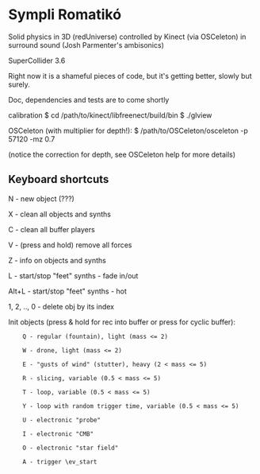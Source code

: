 Sympli Romatikó
===============

Solid physics in 3D (redUniverse)
controlled by Kinect (via OSCeleton)
in surround sound (Josh Parmenter's ambisonics)


SuperCollider 3.6

Right now it is a shameful pieces of code, but it's getting better, slowly but
surely.

Doc, dependencies and tests are to come shortly

calibration
$ cd /path/to/kinect/libfreenect/build/bin
$ ./glview

OSCeleton (with multiplier for depth!):
$ /path/to/OSCeleton/osceleton -p 57120 -mz 0.7

(notice the correction for depth, see OSCeleton help for more details)

## Keyboard shortcuts

N - new object (???)

X - clean all objects and synths

C - clean all buffer players

V - (press and hold) remove all forces

Z - info on objects and synths

L - start/stop "feet" synths - fade in/out

Alt+L - start/stop "feet" synths - hot

1, 2, .., 0 - delete obj by its index

Init objects (press & hold for rec into buffer or press for cyclic buffer):

        Q - regular (fountain), light (mass <= 2)

        W - drone, light (mass <= 2)

        E - "gusts of wind" (stutter), heavy (2 < mass <= 5)

        R - slicing, variable (0.5 < mass <= 5)

        T - loop, variable (0.5 < mass <= 5)

        Y - loop with random trigger time, variable (0.5 < mass <= 5)

        U - electronic "probe"

        I - electronic "CMB"

        O - electronic "star field"

        A - trigger \ev_start

